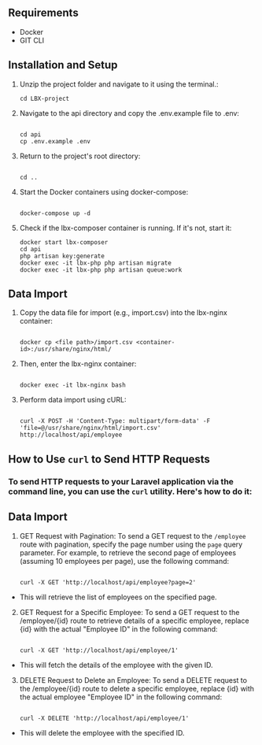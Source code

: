 ## Requirements
- Docker
- GIT CLI

## Installation and Setup

1. Unzip the project folder and navigate to it using the terminal.:

   ```shell
   cd LBX-project

2. Navigate to the api directory and copy the .env.example file to .env:
   ```shell
   
   cd api
   cp .env.example .env

3. Return to the project's root directory:
   ```shell
   
   cd ..

4. Start the Docker containers using docker-compose:
   ```shell
   
   docker-compose up -d

5. Check if the lbx-composer container is running. If it's not, start it:
    ```shell
    docker start lbx-composer
    cd api
    php artisan key:generate
    docker exec -it lbx-php php artisan migrate
    docker exec -it lbx-php php artisan queue:work

## Data Import
1. Copy the data file for import (e.g., import.csv) into the lbx-nginx container:
   ```shell
   
   docker cp <file path>/import.csv <container-id>:/usr/share/nginx/html/

2. Then, enter the lbx-nginx container:
   ```shell
   
   docker exec -it lbx-nginx bash

3. Perform data import using cURL:
   ```shell
   
   curl -X POST -H 'Content-Type: multipart/form-data' -F 'file=@/usr/share/nginx/html/import.csv' http://localhost/api/employee

## How to Use `curl` to Send HTTP Requests

### To send HTTP requests to your Laravel application via the command line, you can use the `curl` utility. Here's how to do it:

## Data Import
1. GET Request with Pagination:
   To send a GET request to the `/employee` route with pagination, specify the page number using the `page` query parameter. For example, to retrieve the second page of employees (assuming 10 employees per page), use the following command:
   ```shell
   
   curl -X GET 'http://localhost/api/employee?page=2'
- This will retrieve the list of employees on the specified page.

2. GET Request for a Specific Employee:
   To send a GET request to the /employee/{id} route to retrieve details of a specific employee, replace {id} with the actual "Employee ID" in the following command:
   ```shell
   
   curl -X GET 'http://localhost/api/employee/1'
- This will fetch the details of the employee with the given ID.

3. DELETE Request to Delete an Employee:
   To send a DELETE request to the /employee/{id} route to delete a specific employee, replace {id} with the actual employee "Employee ID" in the following command:

   ```shell
   
   curl -X DELETE 'http://localhost/api/employee/1'
- This will delete the employee with the specified ID. 
   
